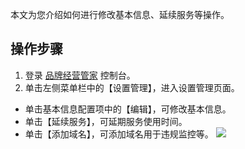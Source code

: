 本文为您介绍如何进行修改基本信息、延续服务等操作。





## 操作步骤


1. 登录 [品牌经营管家](https://console.cloud.tencent.com/bma) 控制台。
2. 单击左侧菜单栏中的【设置管理】，进入设置管理页面。
 - 单击基本信息配置项中的【编辑】，可修改基本信息。
 - 单击【延续服务】，可延期服务使用时间。
 - 单击【添加域名】，可添加域名用于违规监控等。
![](https://main.qcloudimg.com/raw/1438c62310ce733b6699f9f552cdaffa.jpg)
